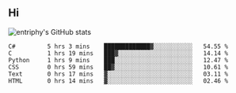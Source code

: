 ## Hi
![entriphy's GitHub stats](https://github-readme-stats.vercel.app/api?username=entriphy&show_icons=true&title_color=2196F3&bg_color=212121&text_color=FAFAFA&hide_border=true)
<!--START_SECTION:waka-->

```text
C#         5 hrs 3 mins    █████████████▓░░░░░░░░░░░   54.55 %
C          1 hrs 19 mins   ███▓░░░░░░░░░░░░░░░░░░░░░   14.14 %
Python     1 hrs 9 mins    ███░░░░░░░░░░░░░░░░░░░░░░   12.47 %
CSS        0 hrs 59 mins   ██▓░░░░░░░░░░░░░░░░░░░░░░   10.61 %
Text       0 hrs 17 mins   ▓░░░░░░░░░░░░░░░░░░░░░░░░   03.11 %
HTML       0 hrs 14 mins   ▓░░░░░░░░░░░░░░░░░░░░░░░░   02.46 %
```

<!--END_SECTION:waka-->

